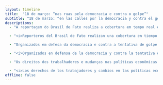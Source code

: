 ```yaml
---
layout: timeline
title:  "18 de março: “nas ruas pela democracia e contra o golpe”"
subtitle: "18 de marzo: “en las calles por la democracia y contra el golpe”"
descriptions:
  - "A reportagem do Brasil de Fato realiza a cobertura em tempo real dos diversos atos político-culturais da Frente Brasil Popular pelo país."

  - "<i>Reporteros del Brasil de Fato realizan una cobertura en tiempo real de los diversos actos político-culturales de la Frente Brasil Popular por el país.</i>"

  - "Organizados em defesa da democracia e contra a tentativa de golpe que ameaça o Estado Democrático de Direito, as manifestações reúnem movimentos populares, sindicatos, partidos, artistas, intelectuais e todos aqueles que desejam um país livre e soberano."

  - "<i>Organizados en defensa de la democracia y contra la tentativa de golpe que amenaza el Estado Democrático de Derecho, las movilizaciones reúnen movimientos populares, sindicatos, partidos, artistas, intelectuales y todos aquellos que desean un país libre y soberano.</i>"

  - "Os direitos dos trabalhadores e mudanças nas políticas econômicas e sociais também são bandeiras levantadas pelos manifestantes."

  - "<i>Los derechos de los trabajadores y cambios en las políticas económicas y sociales también son banderas levantadas por los manifestantes.</i>"
offline: false
---
```

